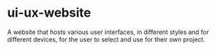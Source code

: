 # ui-ux-website
 A website that hosts various user interfaces, in different styles and for different devices, for the user to select and use for their own project.
